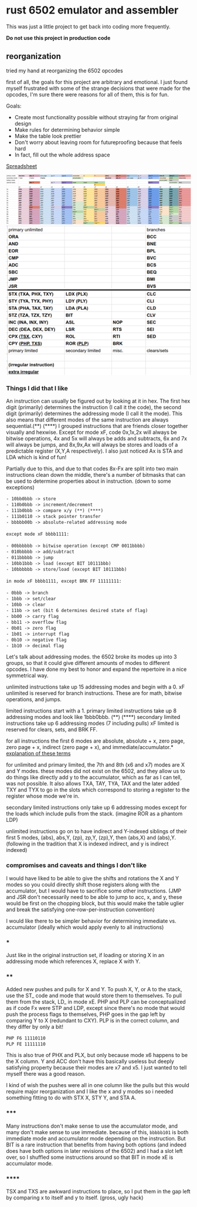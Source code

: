 #  rust 6502 emulator and assembler

This was just a little project to get back into coding more frequently.

**Do not use this project in production code**

## reorganization

tried my hand at reorganizing the 6502 opcodes


first of all, the goals for this project are arbitrary and emotional. I just found myself frustrated with some of the strange decisions that were made for the opcodes, I'm sure there were reasons for all of them, this is for fun.

Goals:

- Create most functionality possible without straying far from original design
- Make rules for determining behavior simple
- Make the table look prettier
- Don't worry about leaving room for futureproofing because that feels hard
- In fact, fill out the whole address space

[Spreadsheet](https://docs.google.com/spreadsheets/d/e/2PACX-1vRvVaSI80LN8ZKo1b-XaSaV4YMD5VVVtm9c1_yJoy8foDK-HCUhdIizXOdTDTOwh8PQ406uLyA0suNF/pubhtml?gid=657397901&single=true)


![table.png](table.png)
![small_table.png](small_table.png)

### Things I did that I like
An instruction can usually be figured out by looking at it in hex. The first hex digit (primarily) determines the instruction (I call it the code), the second digit (primarily) determines the addressing mode (I call it the mode). This also means that different modes of the same instruction are always sequential.(**) (****) I grouped instructions that are friends closer together visually and hexwise. Except for mode xF, code 0x,1x,2x will always be bitwise operations, 4x and 5x will always be adds and subtracts, 6x and 7x will always be jumps, and 8x,9x,Ax will always be stores and loads of a predictable register (X,Y,A respectively). I also just noticed Ax is STA and LDA which is kind of fun!

Partially due to this, and due to that codes 8x-Fx are split into two main instructions clean down the middle, there's a number of bitmasks that can be used to determine properties about in instruction. (down to some exceptions)
```
- 10bb0bbb -> store
- 110b0bbb -> increment/decrement
- 111b0bbb -> compare x/y (**) (****)
- 111b0110 -> stack pointer transfer
- bbbbb00b -> absolute-related addressing mode

except mode xF bbbb1111:

- 00bbbbbb -> bitwise operation (except CMP 0011bbbb)
- 010bbbbb -> add/subtract
- 011bbbbb -> jump
- 10bb1bbb -> load (except BIT 10111bbb)
- 10bbbbbb -> store/load (except BIT 10111bbb)

in mode xF bbbb1111, except BRK FF 11111111:

- 0bbb -> branch
- 1bbb -> set/clear
- 10bb -> clear
- 11bb -> set (bit 6 determines desired state of flag)
- bb00 -> carry flag
- bb11 -> overflow flag
- 0b01 -> zero flag
- 1b01 -> interrupt flag
- 0b10 -> negative flag
- 1b10 -> decimal flag
```
Let's talk about addressing modes. the 6502 broke its modes up into 3 groups, so that it could give different amounts of modes to different opcodes. I have done my best to honor and expand the repertoire in a nice symmetrical way.

unlimited instructions take up 15 addressing modes and begin with a 0. xF unlimited is reserved for branch instructions. These are for math, bitwise operations, and jumps.

limited instructions start with a 1. primary limited instructions take up 8 addressing modes and look like 1bbb0bbb. (**) (****) secondary limited instructions take up 6 addressing modes (7 including pulls) xF limited is reserved for clears, sets, and BRK FF.

for all instructions the first 6 modes are absolute, absolute + x, zero page, zero page + x, indirect (zero page + x), and immediate/accumulator.* [explanation of these terms](https://en.wikipedia.org/wiki/MOS_Technology_6502#Addressing)

for unlimited and primary limited, the 7th and 8th (x6 and x7) modes are X and Y modes. these modes did not exist on the 6502, and they allow us to do things like directly add y to the accumulator, which as far as I can tell, was not possible. It also allows TXA, TAY, TYA, TAX and the later added TXY and TYX to go in the slots which correspond to storing a register to the register whose mode we're in.

secondary limited instructions only take up 6 addressing modes except for the loads which include pulls from the stack. (imagine ROR as a phantom LDP)

unlimited instructions go on to have indirect and Y-indexed siblings of their first 5 modes, (abs), abs,Y, (zp), zp,Y, (zp),Y, then (abs,X) and (abs),Y. (following in the tradition that X is indexed indirect, and y is indirect indexed)

### compromises and caveats and things I don't like

I would have liked to be able to give the shifts and rotations the X and Y modes so you could directly shift those registers along with the accumulator, but I would have to sacrifice some other instructions. (JMP and JSR don't necessarily need to be able to jump to acc, x, and y, these would be first on the chopping block, but this would make the table uglier and break the satisfying one-row-per-instruction convention)

I would like there to be simpler behavior for determining immediate vs. accumulator (ideally which would apply evenly to all instructions)

### *
Just like in the original instruction set, if loading or storing X in an addressing mode which references X, replace X with Y.

### **
Added new pushes and pulls for X and Y. To push X, Y, or A to the stack, use the ST_ code and mode that would store them to themselves. To pull them from the stack, LD_ in mode xE. PHP and PLP can be conceptualized as if code Fx were STP and LDP, except since there's no mode that would push the process flags to themselves, PHP goes in the gap left by comparing Y to X (redundant to CXY). PLP is in the correct column, and they differ by only a bit! 

```
PHP F6 11110110
PLP FE 11111110
```

This is also true of PHX and PLX, but only because mode x6 happens to be the X column. Y and ACC don't have this basically useless but deeply satisfying property because their modes are x7 and x5. I just wanted to tell myself there was a good reason.

I kind of wish the pushes were all in one column like the pulls but this would require major reorganization and I like the x and y modes so i needed something fitting to do with STX X, STY Y, and STA A.

### ***
Many instructions don't make sense to use the accumulator mode, and many don't make sense to use immediate. because of this, `bbbbb101` is both immediate mode and accumulator mode depending on the instruction. But BIT is a rare instruction that benefits from having both options (and indeed does have both options in later revisions of the 6502) and I had a slot left over, so I shuffled some instructions around so that BIT in mode xE is accumulator mode.

### ****
TSX and TXS are awkward instructions to place, so I put them in the gap left by comparing x to itself and y to itself. (gross, ugly hack)
